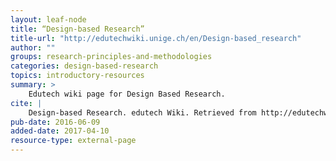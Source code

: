 ```yaml
---
layout: leaf-node
title: “Design-based Research”
title-url: "http://edutechwiki.unige.ch/en/Design-based_research"
author: ""
groups: research-principles-and-methodologies
categories: design-based-research
topics: introductory-resources
summary: >
    Edutech wiki page for Design Based Research.
cite: |
    Design-based Research. edutech Wiki. Retrieved from http://edutechwiki.unige.ch/en/Design-based_research
pub-date: 2016-06-09
added-date: 2017-04-10
resource-type: external-page
---
```

